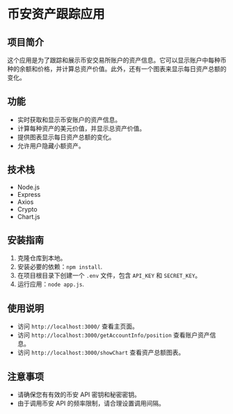 # 币安资产跟踪应用

## 项目简介
这个应用是为了跟踪和展示币安交易所账户的资产信息。它可以显示账户中每种币种的余额和价格，并计算总资产价值。此外，还有一个图表来显示每日资产总额的变化。

## 功能
- 实时获取和显示币安账户的资产信息。
- 计算每种资产的美元价值，并显示总资产价值。
- 提供图表显示每日资产总额的变化。
- 允许用户隐藏小额资产。

## 技术栈
- Node.js
- Express
- Axios
- Crypto
- Chart.js

## 安装指南
1. 克隆仓库到本地。
2. 安装必要的依赖：`npm install`.
3. 在项目根目录下创建一个 `.env` 文件，包含 `API_KEY` 和 `SECRET_KEY`。
4. 运行应用：`node app.js`.

## 使用说明
- 访问 `http://localhost:3000/` 查看主页面。
- 访问 `http://localhost:3000/getAccountInfo/position` 查看账户资产信息。
- 访问 `http://localhost:3000/showChart` 查看资产总额图表。

## 注意事项
- 请确保您有有效的币安 API 密钥和秘密密钥。
- 由于调用币安 API 的频率限制，请合理设置调用间隔。
